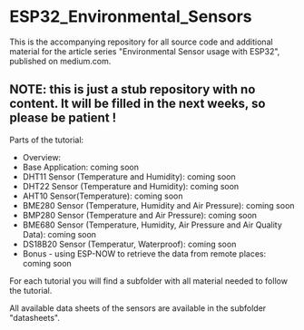 # ESP32_Environmental_Sensors
This is the accompanying repository for all source code and additional material for the article series "Environmental Sensor usage with ESP32", published on medium.com.

## NOTE: this is just a stub repository with no content. It will be filled in the next weeks, so please be patient !

Parts of the tutorial:
- Overview:
- Base Application: coming soon
- DHT11 Sensor (Temperature and Humidity): coming soon
- DHT22 Sensor (Temperature and Humidity): coming soon
- AHT10 Sensor(Temperature): coming soon
- BME280 Sensor (Temperature, Humidity and Air Pressure): coming soon
- BMP280 Sensor (Temperature and Air Pressure): coming soon
- BME680 Sensor (Temperature, Humidity, Air Pressure and Air Quality Data): coming soon
- DS18B20 Sensor (Temperatur, Waterproof): coming soon
- Bonus - using ESP-NOW to retrieve the data from remote places: coming soon

For each tutorial you will find a subfolder with all material needed to follow the tutorial.

All available data sheets of the sensors are available in the subfolder "datasheets".
